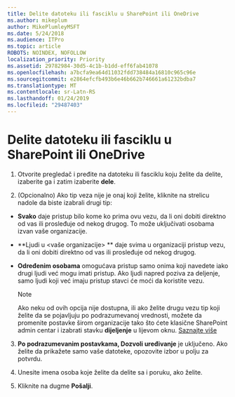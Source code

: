 ```yaml
---
title: Delite datoteku ili fasciklu u SharePoint ili OneDrive
ms.author: mikeplum
author: MikePlumleyMSFT
ms.date: 5/24/2018
ms.audience: ITPro
ms.topic: article
ROBOTS: NOINDEX, NOFOLLOW
localization_priority: Priority
ms.assetid: 29782984-30d5-4c1b-b1dd-eff6fab41078
ms.openlocfilehash: a7bcfa9ea64d11032fdd738484a16810c965c96e
ms.sourcegitcommit: e2864efcfb493b6e46b662b746661a61232bdba7
ms.translationtype: MT
ms.contentlocale: sr-Latn-RS
ms.lasthandoff: 01/24/2019
ms.locfileid: "29487403"
---
```

# <a name="share-a-file-or-folder-in-sharepoint-or-onedrive"></a>Delite datoteku ili fasciklu u SharePoint ili OneDrive

1. Otvorite pregledač i pređite na datoteku ili fasciklu koju želite da delite, izaberite ga i zatim izaberite **dele**. 
    
2. (Opcionalno) Ako tip veza nije je onaj koji želite, kliknite na strelicu nadole da biste izabrali drugi tip:
    
  - **Svako** daje pristup bilo kome ko prima ovu vezu, da li oni dobiti direktno od vas ili prosleđuje od nekog drugog. To može uključivati osobama izvan vaše organizacije. 
    
  - **Ljudi u \<vaše organizacije\> ** daje svima u organizaciji pristup vezu, da li oni dobiti direktno od vas ili prosleđuje od nekog drugog. 
    
  - **Određenim osobama** omogućava pristup samo onima koji navedete iako drugi ljudi već mogu imati pristup. Ako ljudi napred poziva za deljenje, samo ljudi koji već imaju pristup stavci će moći da koristite vezu. 
    
    > [!NOTE]
    > Ako neku od ovih opcija nije dostupna, ili ako želite drugu vezu tip koji želite da se pojavljuju po podrazumevanoj vrednosti, možete da promenite postavke širom organizacije tako što ćete klasične SharePoint admin centar i izabrati stavku **dijeljenje** u lijevom oknu. [Saznajte više](https://go.microsoft.com/fwlink/?linkid=866426)
  
3. **Po podrazumevanim postavkama, Dozvoli uređivanje** je uključeno. Ako želite da prikažete samo vaše datoteke, opozovite izbor u polju za potvrdu. 
    
4. Unesite imena osoba koje želite da delite sa i poruku, ako želite.
    
5. Kliknite na dugme **Pošalji**. 
    

